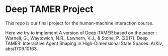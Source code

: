 # Deep TAMER Project

This repo is our final project for the human-machine interaction course.

Here we try to implement A version of Deep-TAMER based on the paper : Warnell, G., Waytowich, N.R., Lawhern, V.J., & Stone, P. (2017). Deep TAMER: Interactive Agent Shaping in High-Dimensional State Spaces. ArXiv, abs/1709.10163.